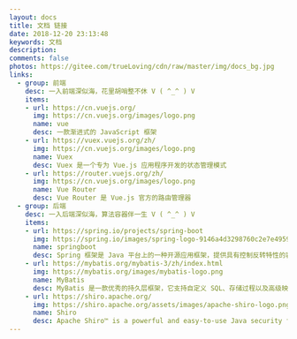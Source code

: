 ```yaml
---
layout: docs
title: 文档 链接
date: 2018-12-20 23:13:48
keywords: 文档
description: 
comments: false
photos: https://gitee.com/trueLoving/cdn/raw/master/img/docs_bg.jpg
links:
  - group: 前端
    desc: 一入前端深似海，花里胡哨整不休 V ( ^_^ ) V
    items:
    - url: https://cn.vuejs.org/
      img: https://cn.vuejs.org/images/logo.png
      name: vue
      desc: 一款渐进式的 JavaScript 框架
    - url: https://vuex.vuejs.org/zh/
      img: https://cn.vuejs.org/images/logo.png
      name: Vuex
      desc: Vuex 是一个专为 Vue.js 应用程序开发的状态管理模式
    - url: https://router.vuejs.org/zh/
      img: https://cn.vuejs.org/images/logo.png
      name: Vue Router
      desc: Vue Router 是 Vue.js 官方的路由管理器
  - group: 后端
    desc: 一入后端深似海，算法容器伴一生 V ( ^_^ ) V
    items:
    - url: https://spring.io/projects/spring-boot
      img: https://spring.io/images/spring-logo-9146a4d3298760c2e7e49595184e1975.svg
      name: springboot
      desc: Spring 框架是 Java 平台上的一种开源应用框架，提供具有控制反转特性的容器
    - url: https://mybatis.org/mybatis-3/zh/index.html
      img: https://mybatis.org/images/mybatis-logo.png
      name: MyBatis
      desc: MyBatis 是一款优秀的持久层框架，它支持自定义 SQL、存储过程以及高级映射
    - url: https://shiro.apache.org/
      img: https://shiro.apache.org/assets/images/apache-shiro-logo.png
      name: Shiro
      desc: Apache Shiro™ is a powerful and easy-to-use Java security framework that performs authentication, authorization, cryptography, and session management
---
```

